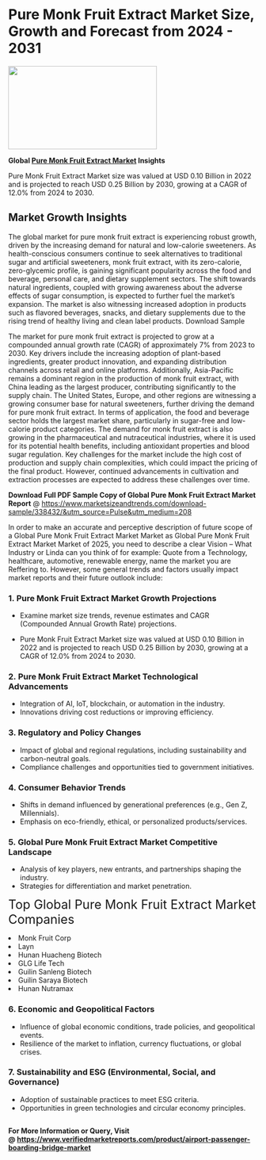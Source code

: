 <H1>Pure Monk Fruit Extract Market Size, Growth and Forecast from 2024 - 2031</H1><img class="aligncenter size-medium wp-image-584254" src="https://thirdeyenews.in/wp-content/uploads/2024/09/Global-Market-Research-300x168.jpeg" alt="" width="300" height="168" /><p><strong>Global&nbsp;<a href="https://www.marketsizeandtrends.com/download-sample/338432/&amp;utm_source=Pulse&amp;utm_medium=208">Pure Monk Fruit Extract Market</a> Insights</strong></p><p>Pure Monk Fruit Extract Market size was valued at USD 0.10 Billion in 2022 and is projected to reach USD 0.25 Billion by 2030, growing at a CAGR of 12.0% from 2024 to 2030.</p><p><h2>Market Growth Insights</h2> <p>The global market for pure monk fruit extract is experiencing robust growth, driven by the increasing demand for natural and low-calorie sweeteners. As health-conscious consumers continue to seek alternatives to traditional sugar and artificial sweeteners, monk fruit extract, with its zero-calorie, zero-glycemic profile, is gaining significant popularity across the food and beverage, personal care, and dietary supplement sectors. The shift towards natural ingredients, coupled with growing awareness about the adverse effects of sugar consumption, is expected to further fuel the market’s expansion. The market is also witnessing increased adoption in products such as flavored beverages, snacks, and dietary supplements due to the rising trend of healthy living and clean label products. Download Sample</p> <p>The market for pure monk fruit extract is projected to grow at a compounded annual growth rate (CAGR) of approximately 7% from 2023 to 2030. Key drivers include the increasing adoption of plant-based ingredients, greater product innovation, and expanding distribution channels across retail and online platforms. Additionally, Asia-Pacific remains a dominant region in the production of monk fruit extract, with China leading as the largest producer, contributing significantly to the supply chain. The United States, Europe, and other regions are witnessing a growing consumer base for natural sweeteners, further driving the demand for pure monk fruit extract. In terms of application, the food and beverage sector holds the largest market share, particularly in sugar-free and low-calorie product categories. The demand for monk fruit extract is also growing in the pharmaceutical and nutraceutical industries, where it is used for its potential health benefits, including antioxidant properties and blood sugar regulation. Key challenges for the market include the high cost of production and supply chain complexities, which could impact the pricing of the final product. However, continued advancements in cultivation and extraction processes are expected to address these challenges over time. </p><p><span class=""><strong>Download Full PDF Sample Copy of Global Pure Monk Fruit Extract Market Report</strong> @ <a href="https://www.marketsizeandtrends.com/download-sample/338432/&amp;utm_source=Pulse&amp;utm_medium=208" target="_blank">https://www.marketsizeandtrends.com/download-sample/338432/&amp;utm_source=Pulse&amp;utm_medium=208</a></span></p><p>In order to make an accurate and perceptive description of future scope of a Global&nbsp;Pure Monk Fruit Extract Market Market as Global&nbsp;Pure Monk Fruit Extract Market Market of 2025, you need to describe a clear Vision &ndash; What Industry or Linda can you think of for example: Quote from a Technology, healthcare, automotive, renewable energy, name the market you are Reffering to. However, some general trends and factors usually impact market reports and their future outlook include:</p><h3>1.&nbsp;<strong>Pure Monk Fruit Extract Market Growth Projections</strong></h3><ul><li>Examine market size trends, revenue estimates and CAGR (Compounded Annual Growth Rate) projections.</li><li><p>Pure Monk Fruit Extract Market size was valued at USD 0.10 Billion in 2022 and is projected to reach USD 0.25 Billion by 2030, growing at a CAGR of 12.0% from 2024 to 2030.</p></li></ul><h3>2.&nbsp;<strong>Pure Monk Fruit Extract Market Technological Advancements</strong></h3><ul><li>Integration of AI, IoT, blockchain, or automation in the industry.</li><li>Innovations driving cost reductions or improving efficiency.</li></ul><h3>3.&nbsp;<strong>Regulatory and Policy Changes</strong></h3><ul><li>Impact of global and regional regulations, including sustainability and carbon-neutral goals.</li><li>Compliance challenges and opportunities tied to government initiatives.</li></ul><h3>4.&nbsp;<strong>Consumer Behavior Trends</strong></h3><ul><li>Shifts in demand influenced by generational preferences (e.g., Gen Z, Millennials).</li><li>Emphasis on eco-friendly, ethical, or personalized products/services.</li></ul><h3>5.&nbsp;<strong>Global Pure Monk Fruit Extract Market Competitive Landscape</strong></h3><ul><li>Analysis of key players, new entrants, and partnerships shaping the industry.</li><li>Strategies for differentiation and market penetration.</li></ul><p data-pm-slice="1 1 []"><span style="color: inherit; font-family: inherit; font-size: 25px;">Top Global Pure Monk Fruit Extract Market Companies</span></p><div class="" data-test-id=""><p><li>Monk Fruit Corp</li><li> Layn</li><li> Hunan Huacheng Biotech</li><li> GLG Life Tech</li><li> Guilin Sanleng Biotech</li><li> Guilin Saraya Biotech</li><li> Hunan Nutramax</li></p></div><h3>6.&nbsp;<strong>Economic and Geopolitical Factors</strong></h3><ul><li>Influence of global economic conditions, trade policies, and geopolitical events.</li><li>Resilience of the market to inflation, currency fluctuations, or global crises.</li></ul><h3>7.&nbsp;<strong>Sustainability and ESG (Environmental, Social, and Governance)</strong></h3><ul><li>Adoption of sustainable practices to meet ESG criteria.</li><li>Opportunities in green technologies and circular economy principles.</li></ul><h2><strong style="font-size: 14px;">For More Information or Query, Visit @&nbsp;</strong><a style="background-color: #ffffff; font-size: 14px;" href="https://www.marketsizeandtrends.com/report/pure-monk-fruit-extract-market/" target="_blank">https://www.verifiedmarketreports.com/product/airport-passenger-boarding-bridge-market</a></h2>
